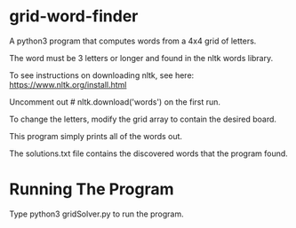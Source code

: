 # grid-word-finder

A python3 program that computes words from a 4x4 grid of letters.

The word must be 3 letters or longer and found in the nltk words library.

To see instructions on downloading nltk, see here:
https://www.nltk.org/install.html

Uncomment out # nltk.download('words') on the first run.

To change the letters, modify the grid array to contain the desired board.

This program simply prints all of the words out.

The solutions.txt file contains the discovered words that the program found.

# Running The Program

Type python3 gridSolver.py to run the program.
